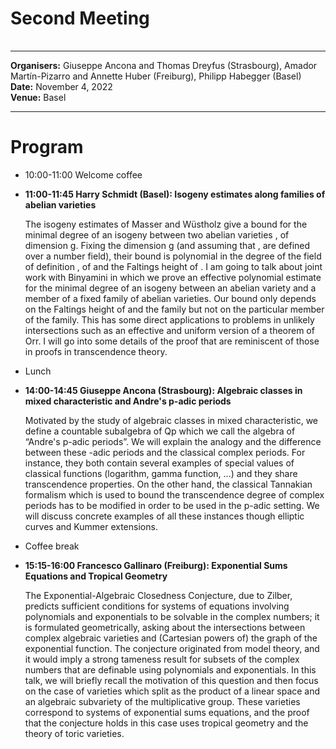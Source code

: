
<HTML>
<BODY>
 <TABLE>
    <TR>
	<H1>Second Meeting </H1>    
    </TR>
  </TABLE>
<hr>

<b>Organisers:</b>  Giuseppe Ancona and Thomas Dreyfus (Strasbourg), Amador Martín-Pizarro and Annette Huber (Freiburg), Philipp Habegger (Basel)<br>
<b>Date:</b> November 4, 2022<br>
<b>Venue:</b> Basel 
<p>
<hr>
<h1>Program</h1>
<ul>
<li> 10:00-11:00 Welcome coffee<p>
<li><b>11:00-11:45 Harry Schmidt (Basel):  Isogeny estimates along families of abelian varieties </b><p>
	
The isogeny estimates of Masser and Wüstholz give a bound for the minimal degree of an isogeny between two abelian varieties , of dimension g. Fixing the dimension g (and assuming that , are defined over a number field), their bound is polynomial in the degree of the field of definition , of and the Faltings height of . I am going to talk about joint work with Binyamini in which we prove an effective polynomial estimate for the minimal degree of an isogeny between an abelian variety and a member of a fixed family of abelian varieties. Our bound only depends on the Faltings height of and the family but not on the particular member of the family. This has some direct applications to problems in unlikely intersections such as an effective and uniform version of a theorem of Orr. I will go into some details of the proof that are reminiscent of those in proofs in transcendence theory.</b><p>
<li>Lunch<p>
<li><b>14:00-14:45 Giuseppe Ancona (Strasbourg): Algebraic classes in mixed characteristic and Andre's p-adic periods</b><p>
Motivated by the study of algebraic classes in mixed characteristic, we define a countable subalgebra of Qp which we call the algebra of “Andre's p-adic periods”. We will explain the analogy and the difference between these -adic periods and the classical complex periods. For instance, they both contain several examples of special values of classical functions (logarithm, gamma function, ...) and they share transcendence properties. On the other hand, the classical Tannakian formalism which is used to bound the transcendence degree of complex periods has to be modified in order to be used in the p-adic setting. We will discuss concrete examples of all these instances though elliptic curves and Kummer extensions.<p>
<li>Coffee break<p>
<li><b>15:15-16:00 Francesco Gallinaro (Freiburg): Exponential Sums Equations and Tropical Geometry</b><p>
<p>The Exponential-Algebraic Closedness Conjecture, due to Zilber, predicts sufficient conditions for systems of equations involving polynomials and exponentials to be solvable in the complex numbers; it is formulated geometrically, asking about the intersections between complex algebraic varieties and (Cartesian powers of) the graph of the exponential function. The conjecture originated from model theory, and it would imply a strong tameness result for subsets of the complex numbers that are definable using polynomials and exponentials. In this talk, we will briefly recall the motivation of this question and then focus on the case of varieties which split as the product of a linear space and an algebraic subvariety of the multiplicative group. These varieties correspond to systems of exponential sums equations, and the proof that the conjecture holds in this case uses tropical geometry and the theory of toric varieties. 	
